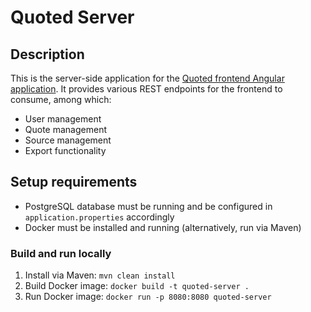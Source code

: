 # Quoted Server

## Description

This is the server-side application for the [Quoted frontend Angular application](https://github.com/nicoluca/quoted-2-frontend).
It provides various REST endpoints for the frontend to consume, among which:
- User management
- Quote management
- Source management
- Export functionality

## Setup requirements
- PostgreSQL database must be running and be configured in `application.properties` accordingly
- Docker must be installed and running (alternatively, run via Maven)

### Build and run locally

1. Install via Maven: `mvn clean install`
2. Build Docker image: `docker build -t quoted-server .`
3. Run Docker image: `docker run -p 8080:8080 quoted-server`